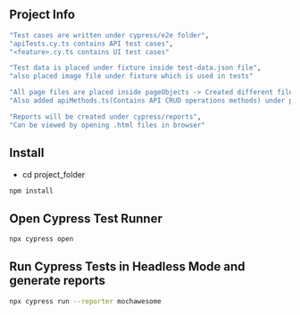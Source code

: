 ## Project Info

```sh
"Test cases are written under cypress/e2e folder",
"apiTests.cy.ts contains API test cases",
"<feature>.cy.ts contains UI test cases"
```
```sh
"Test data is placed under fixture inside test-data.json file",
"also placed image file under fixture which is used in tests"
```
```sh
"All page files are placed inside pageObjects -> Created different files for different pages",
"Also added apiMethods.ts(Contains API CRUD operations methods) under pageObjects"
```
```sh
"Reports will be created under cypress/reports",
"Can be viewed by opening .html files in browser"
```


## Install

* cd project_folder

```sh
npm install
```

## Open Cypress Test Runner

```sh
npx cypress open
```

## Run Cypress Tests in Headless Mode and generate reports

```sh
npx cypress run --reporter mochawesome
```
